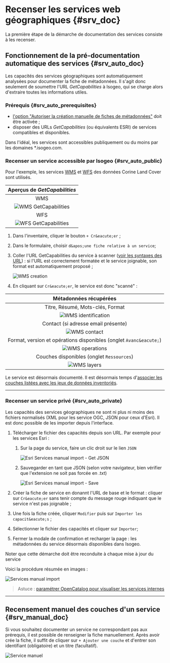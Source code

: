 # Recenser les services web g&eacute;ographiques {#srv_doc}

La première &eacute;tape de la d&eacute;marche de documentation des services consiste à les recenser.

## Fonctionnement de la pr&eacute;-documentation automatique des services {#srv_auto_doc}

Les capacit&eacute;s des services g&eacute;ographiques sont automatiquement analys&eacute;es pour documenter la fiche de m&eacute;tadonn&eacute;es. Il s&apos;agit donc seulement de soumettre l&apos;URL *GetCapabilities* à Isogeo, qui se charge alors d&apos;extraire toutes les informations utiles.

### Pr&eacute;requis {#srv_auto_prerequisites}

* [l&apos;option "Autoriser la cr&eacute;ation manuelle de fiches de m&eacute;tadonn&eacute;es"](../../admin/group.html#settings_manual_creation) doit être activ&eacute;e ;
* disposer des URLs *GetCapabilities* (ou &eacute;quivalents ESRI) de services compatibles et disponibles.

Dans l&apos;id&eacute;al, les services sont accessibles publiquement ou du moins par les domaines \*.isogeo.com. 

### Recenser un service accessible par Isogeo {#srv_auto_public}

Pour l&apos;exemple, les services [WMS](http://clc.developpement-durable.gouv.fr/geoserver/wms?request=GetCapabilities&service=WMS) et [WFS](http://clc.developpement-durable.gouv.fr/geoserver/wfs?request=GetCapabilities&service=WFS) des donn&eacute;es Corine Land Cover sont utilis&eacute;s.

| Aperçus de *GetCapabilities* 			  |
| :-------------------------------------: |
| WMS 		  							  |
| ![WMS GetCapabilities](/assets/inv_edit_srv_CLC_WMS_GetCap.png "Capture d&apos;&eacute;cran du GetCapabilities du service WMS des donn&eacute;es Corine Land Covver (MEDDE)") |
| WFS 		  							  |
| ![WFS GetCapabilities](/assets/inv_edit_srv_CLC_WFS_GetCap.png "Capture d&apos;&eacute;cran du GetCapabilities du service WFS des donn&eacute;es Corine Land Covver (MEDDE)") |

1. Dans l&apos;inventaire, cliquer le bouton `+ Cr&eacute;er` ;
2. Dans le formulaire, choisir `d&apos;une fiche relative à un service`;
3. Coller l&apos;URL GetCapabilities du service à scanner ([voir les syntaxes des URL](#srv_url_syntax)) : si l&apos;URL est correctement format&eacute;e et le service joignable, son format est automatiquement propos&eacute; ;

	![WMS creation](/assets/inv_edit_srv_CLC_WMS_creation.png "Cr&eacute;ation de la fiche service WMS")

4. En cliquant sur `Cr&eacute;er`, le service est donc "scann&eacute;" :

| M&eacute;tadonn&eacute;es r&eacute;cup&eacute;r&eacute;es 					|
| :---------------------------------------: |
| Titre, R&eacute;sum&eacute;, Mots-cl&eacute;s, Format 			|
| ![WMS identification](/assets/inv_edit_srv_CLC_WMS_identification.png "WMS GetCapabilities - Identification") |
| Contact (si adresse email pr&eacute;sente) 		|
| ![WMS contact](/assets/inv_edit_srv_CLC_WMS_contacts.png "WMS GetCapabilities - Contact") |
| Format, version et op&eacute;rations disponibles (onglet `Avanc&eacute;`) |
| ![WMS operations](/assets/inv_edit_srv_CLC_WMS_operations.png "WMS GetCapabilities - Avanc&eacute;") |
| Couches disponibles (onglet `Ressources`) |
| ![WMS layers](/assets/inv_edit_srv_CLC_WMS_layers.png "WMS GetCapabilities - Ressources") |

Le service est d&eacute;sormais document&eacute;. Il est d&eacute;sormais temps d&apos;[associer les couches list&eacute;es avec les jeux de donn&eacute;es inventori&eacute;s](srv_association.html).

----

### Recenser un service priv&eacute; {#srv_auto_private}

Les capacit&eacute;s des services g&eacute;ographiques ne sont ni plus ni moins des fichiers normalis&eacute;s (XML pour les service OGC, JSON pour ceux d&apos;Esri). Il est donc possible de les importer depuis l&apos;interface.

1. T&eacute;l&eacute;charger le fichier des capacit&eacute;s depuis son URL. Par exemple pour les services Esri :

	1. Sur la page du service, faire un clic droit sur le lien `JSON`

		![Esri Services manual import - Get JSON](/assets/services/inv_edit_srv_manual_esri_json_download.png "T&eacute;l&eacute;charger le fichier JSON")

	2. Sauvegarder en tant que JSON (selon votre navigateur, bien v&eacute;rifier que l&apos;extension ne soit pas forc&eacute;e en .txt)

		![Esri Services manual import - Save](/assets/services/inv_edit_srv_manual_esri_json_save.png "Sauvegarder les capacit&eacute;s en tant que fichier JSON")

2. Cr&eacute;er la fiche de service en donannt l&apos;URL de base et le format : cliquer sur `Cr&eacute;er` sans tenir compte du message rouge indiquant que le service n&apos;est pas joignable ;
3. Une fois la fiche cr&eacute;&eacute;e, cliquer `Modifier` puis sur `Importer les capacit&eacute;s` ;
4. S&eacute;lectionner le fichier des capacit&eacute;s et cliquer sur `Importer`;
5. Fermer la modale de confirmation et recharger la page : les m&eacute;tadonn&eacute;es du service d&eacute;sormais disponibles dans Isogeo.

Noter que cette d&eacute;marche doit être reconduite à chaque mise à jour du service

Voici la proc&eacute;dure r&eacute;sum&eacute;e en images :

![Services manual import](/assets/inv_edit_srv_manual_import.gif "Importer les capacit&eacute;s d&apos;un service interne ou authentifi&eacute;")

> Astuce : [param&eacute;trer OpenCatalog pour visualiser les services internes](https://help.isogeo.com/opencatalog/fr/usage/generate.html#oc_proxy)

____

## Recensement manuel des couches d&apos;un service {#srv_manual_doc}

Si vous souhaitez documenter un service ne correspondant pas aux pr&eacute;requis, il est possible de renseigner la fiche manuellement. Après avoir cr&eacute;e la fiche, il suffit de cliquer sur `+ Ajouter une couche` et d&apos;entrer son identifiant (obligatoire) et un titre (facultatif).

![Service manuel](/assets/inv_edit_srv_manual.png "Ajouter chaque couche manuellement")
